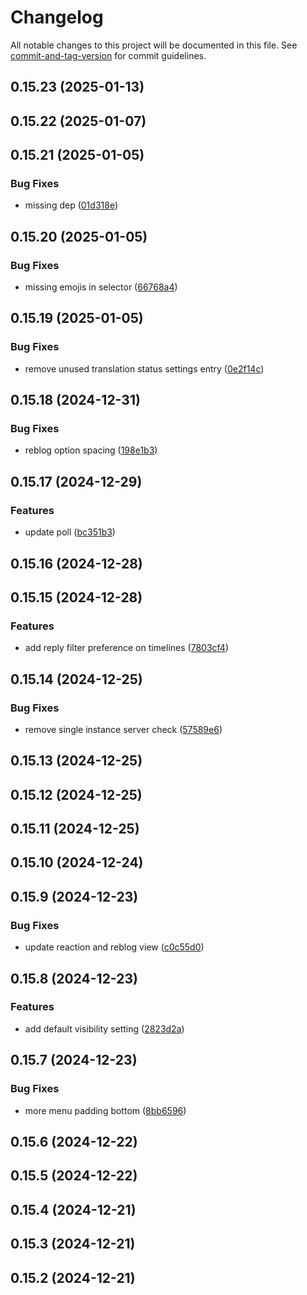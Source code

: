 # Changelog

All notable changes to this project will be documented in this file. See [commit-and-tag-version](https://github.com/absolute-version/commit-and-tag-version) for commit guidelines.

## 0.15.23 (2025-01-13)

## 0.15.22 (2025-01-07)

## 0.15.21 (2025-01-05)


### Bug Fixes

* missing dep ([01d318e](https://github.com/BDX-town/elk/commit/01d318ee19a1b985f75d3ee8ca4008540a3b9781))

## 0.15.20 (2025-01-05)


### Bug Fixes

* missing emojis in selector ([66768a4](https://github.com/BDX-town/elk/commit/66768a4451cdd2c8228895d4c3fdb60a21e2dbe1))

## 0.15.19 (2025-01-05)


### Bug Fixes

* remove unused translation status settings entry ([0e2f14c](https://github.com/BDX-town/elk/commit/0e2f14c264c22ef17b3b47570abd01bb852e23ea))

## 0.15.18 (2024-12-31)


### Bug Fixes

* reblog option spacing ([198e1b3](https://github.com/BDX-town/elk/commit/198e1b37aabdf684939d34268556aa9fac08ef79))

## 0.15.17 (2024-12-29)


### Features

* update poll ([bc351b3](https://github.com/BDX-town/elk/commit/bc351b39d81bbc4d871d69f7229a71b1c44bd7dd))

## 0.15.16 (2024-12-28)

## 0.15.15 (2024-12-28)


### Features

* add reply filter preference on timelines ([7803cf4](https://github.com/BDX-town/elk/commit/7803cf4bc6c17b23dfe48f4093f90d408f784a87))

## 0.15.14 (2024-12-25)


### Bug Fixes

* remove single instance server check ([57589e6](https://github.com/BDX-town/elk/commit/57589e66d56e102ca6d309b41b52ba366dea7afd))

## 0.15.13 (2024-12-25)

## 0.15.12 (2024-12-25)

## 0.15.11 (2024-12-25)

## 0.15.10 (2024-12-24)

## 0.15.9 (2024-12-23)


### Bug Fixes

* update reaction and reblog view ([c0c55d0](https://github.com/BDX-town/elk/commit/c0c55d01a72a6f36f95a41dbe55e1ec432ecdced))

## 0.15.8 (2024-12-23)


### Features

* add default visibility setting ([2823d2a](https://github.com/BDX-town/elk/commit/2823d2a37f2b163c02ddf9f75b8af2bf08b6fdd7))

## 0.15.7 (2024-12-23)


### Bug Fixes

* more menu padding bottom ([8bb6596](https://github.com/BDX-town/elk/commit/8bb65969abec0738aad9054dc7bd99776525ff49))

## 0.15.6 (2024-12-22)

## 0.15.5 (2024-12-22)

## 0.15.4 (2024-12-21)

## 0.15.3 (2024-12-21)

## 0.15.2 (2024-12-21)

